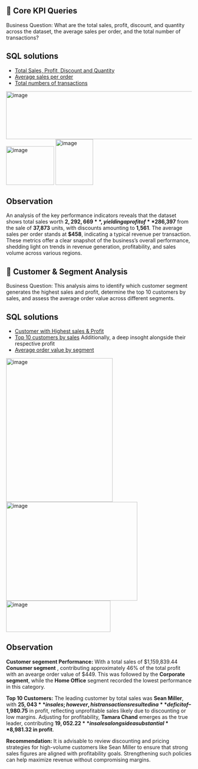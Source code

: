 ## 🔹 Core KPI Queries
Business Question: What are the total sales, profit, discount, and quantity across the dataset, the average sales per order, and the total number of transactions?

## SQL solutions
-  [Total Sales, Profit, Discount and Quantity](https://github.com/Mickuye/super_store_-using-sql-and-excel-/blob/85fef45748cc6f4d26a5cde07a9415eb1edd60ff/sql_queries/01_total_kpis.sql)
-  [Average sales per order](https://github.com/Mickuye/super_store_-using-sql-and-excel-/blob/85fef45748cc6f4d26a5cde07a9415eb1edd60ff/sql_queries/02_avg_sales_per_order.sql)
-  [Total numbers of transactions](https://github.com/Mickuye/super_store_-using-sql-and-excel-/blob/ab25a8c382387ad169a799e594f383c341c25bf5/sql_queries/03_total_transactions.sql)

  <img width="511" height="130" alt="image" src="https://github.com/user-attachments/assets/56e439b5-a205-4b40-90d1-55705b4a8367" />
  <img width="130" height="105" alt="image" src="https://github.com/user-attachments/assets/991c8b5f-e58d-4113-b843-3b424a141a48" />
  <img width="102" height="124" alt="image" src="https://github.com/user-attachments/assets/8240b031-7f74-4e0c-a381-3fa0e3dc2c98" />

## Observation
An analysis of the key performance indicators reveals that the dataset shows total sales worth **$2,292,669**, yielding a profit of **$286,397** from the sale of **37,873** units, with discounts amounting to **1,561**. The average sales per order stands at **$458**, indicating a typical revenue per transaction. These metrics offer a clear snapshot of the business’s overall performance, shedding light on trends in revenue generation, profitability, and sales volume across various regions.

## 🔹 Customer & Segment Analysis
Business Question: This analysis aims to identify which customer segment generates the highest sales and profit, determine the top 10 customers by sales, and assess the average order value across different segments.

##  SQL solutions
-  [Customer with Highest sales & Profit](https://github.com/Mickuye/super_store_-using-sql-and-excel-/blob/7cb954f5b0250c585e506dadb8303d32d351ffe2/sql_queries/04_segment_performance.sql)
-  [Top 10 customers by sales](https://github.com/Mickuye/super_store_-using-sql-and-excel-/blob/7cb954f5b0250c585e506dadb8303d32d351ffe2/sql_queries/05_top_customers.sql) Additionally, a deep insoght alongside their respective profit 
-  [Average order value by segment](https://github.com/Mickuye/super_store_-using-sql-and-excel-/blob/7cb954f5b0250c585e506dadb8303d32d351ffe2/sql_queries/06_avg_order_value_segment.sql)

  <img width="289" height="390" alt="image" src="https://github.com/user-attachments/assets/8ba8cf1a-a86f-49ce-ae34-3e4726a91052" />
  <img width="356" height="268" alt="image" src="https://github.com/user-attachments/assets/2a5c3cd2-d05d-4618-807b-3e9c355034aa" />
  <img width="283" height="85" alt="image" src="https://github.com/user-attachments/assets/2ddd0e0d-e97c-4658-9702-950c9e91dd9e" />

## Observation

**Customer segement Performance:**
With a total sales of $1,159,839.44 **Conusmer segment** , contributing approximately 46% of the total profit with an avearge order value of $449. This was followed by the **Corporate segment**, while the **Home Office** segment recorded the lowest performance in this category.

**Top 10 Customers:**
The leading customer by total sales was **Sean Miller**, with **$25,043** in sales; however, his transactions resulted in a **deficit of –$1,980.75** in profit, reflecting unprofitable sales likely due to discounting or low margins. Adjusting for profitability, **Tamara Chand** emerges as the true leader, contributing **$19,052.22** in sales alongside a substantial **$8,981.32 in profit**.

**Recommendation:**
It is advisable to review discounting and pricing strategies for high-volume customers like Sean Miller to ensure that strong sales figures are aligned with profitability goals. Strengthening such policies can help maximize revenue without compromising margins.


